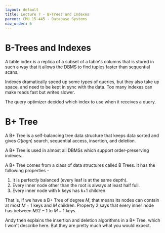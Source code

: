 ```yaml
---
layout: default
title: Lecture 7 - B-Trees and Indexes
parent: CMU 15-445 - Database Systems
nav_order: 6
---
```


# B-Trees and Indexes

A table index is a replica of a subset of a table's columns that is 
stored in such a way that it allows the DBMS to find tuples faster than 
sequential scans.

Indexes dramatically speed up some types of queries, but they also
take up space, and need to be kept in sync with the data. Too many 
indexes can make reads fast but writes slower.

The query optimizer decided which index to use when it receives a query.

# B+ Tree
A B+ Tree is a self-balancing tree data structure that keeps data sorted 
and gives $O(log n)$ search, sequential access, insertion, and deletion.

A B+ Tree is used in almost all DBMSs which support order-preserving
indexes.

A B+ Tree comes from a class of data structures called B Trees. It has
the following properties -
1. It is perfectly balanced (every leaf is at the same depth).
2. Every inner node other than the root is always at least half full.
3. Every inner node with k keys has k+1 children.

That is, if we have a B+ Tree of degree $M$, that means its nodes can 
contain at most $M-1$ keys and $M$ children. Property 2 says that every 
inner node has between $M/2-1$ to $M-1$ keys.

Andy then explains the insertion and deletion algorithms in a B+ Tree,
which I won't describe here. But they are pretty much what you would 
expect.